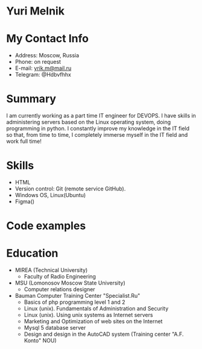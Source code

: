 # Yuri Melnik
# My Contact Info
* Address: Moscow, Russia
* Phone: on request
* E-mail: yrik.m@mail.ru
* Telegram: @Hdbvfhhx
# Summary
I am currently working as a part time IT engineer for DEVOPS. I have skills in administering servers based
 on the Linux operating system, doing programming in python. 
 I constantly improve my knowledge in the IT field so that, from time to time,
 I completely immerse myself in the IT field and work full time!
# Skills
* HTML
* Version control: Git (remote service GitHub).
* Windows OS, Linux(Ubuntu)
* Figma()
# Code examples 
# Education
* MIREA (Technical University)
    + Faculty of Radio Engineering
* MSU (Lomonosov Moscow State University)
    + Сomputer relations designer
* Bauman Computer Training Center "Specialist.Ru"
    + Basics of php programming level 1 and 2 
    + Linux (unix). Fundamentals of Administration and Security 
    + Linux (unix). Using unix systems as Internet servers
    + Marketing and Optimization of web sites on the Internet
    + Mysql 5 database server
    + Design and design in the AutoCAD system (Training center "A.F. Konto" NOU)

